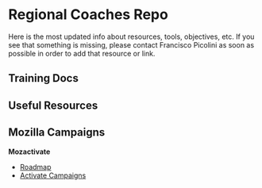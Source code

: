 # Regional Coaches Repo

Here is the most updated info about resources, tools, objectives, etc. If you see that something is missing, please contact Francisco Picolini as soon as possible in order to add that resource or link.

## Training Docs


## Useful Resources

## Mozilla Campaigns

**Mozactivate**
* [Roadmap](https://activate.mozilla.community/roadmap/)
* [Activate Campaigns](https://activate.mozilla.community/)
